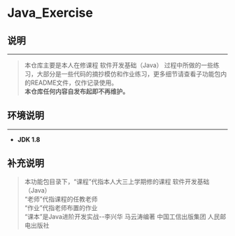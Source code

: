 # Java_Exercise

## 说明
***
> 本仓库主要是本人在修课程 软件开发基础（Java） 过程中所做的一些练习，大部分是一些代码的摘抄模仿和作业练习，更多细节请查看子功能包内的README文件，仅作记录使用。  
> **本仓库任何内容自发布起即不再维护。**
## 环境说明
***
- **JDK 1.8**

## 补充说明
> 本功能包目录下，“课程”代指本人大三上学期修的课程 软件开发基础（Java）  
>              “老师”代指课程的任教老师  
>              “作业”代指老师布置的作业  
>              “课本”是Java进阶开发实战--李兴华 马云涛编著 中国工信出版集团 人民邮电出版社
